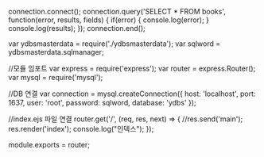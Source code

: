 connection.connect();
    connection.query('SELECT * FROM books', function(error, results, fields) {
        if(error) {
            console.log(error);
        }
        console.log(results);
    });
connection.end();



var ydbsmasterdata = require('./ydbsmasterdata');
var sqlword = ydbsmasterdata.sqlmanager;

//모듈 임포트
var express = require('express');
var router = express.Router();
var mysql = require('mysql');

//DB 연결
var connection = mysql.createConnection({
    host: 'localhost',
    port: 1637,
    user: 'root',
    password: sqlword,
    database: 'ydbs'
});

//index.ejs 파일 연결
router.get('/', (req, res, next) => {
    //res.send('main');
    res.render('index');
    console.log("인덱스");
});

module.exports = router;



